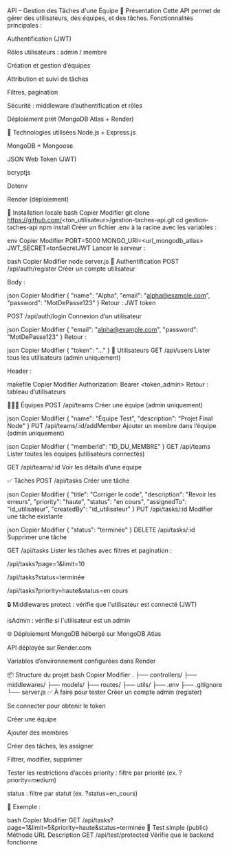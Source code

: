 API – Gestion des Tâches d'une Équipe
🚀 Présentation
Cette API permet de gérer des utilisateurs, des équipes, et des tâches.
Fonctionnalités principales :

Authentification (JWT)

Rôles utilisateurs : admin / membre

Création et gestion d’équipes

Attribution et suivi de tâches

Filtres, pagination

Sécurité : middleware d’authentification et rôles

Déploiement prêt (MongoDB Atlas + Render)

🔧 Technologies utilisées
Node.js + Express.js

MongoDB + Mongoose

JSON Web Token (JWT)

bcryptjs

Dotenv

Render (déploiement)

🧪 Installation locale
bash
Copier
Modifier
git clone https://github.com/<ton_utilisateur>/gestion-taches-api.git
cd gestion-taches-api
npm install
Créer un fichier .env à la racine avec les variables :

env
Copier
Modifier
PORT=5000
MONGO_URI=<url_mongodb_atlas>
JWT_SECRET=tonSecretJWT
Lancer le serveur :

bash
Copier
Modifier
node server.js
🔐 Authentification
POST /api/auth/register
Créer un compte utilisateur

Body :

json
Copier
Modifier
{
  "name": "Alpha",
  "email": "alpha@example.com",
  "password": "MotDePasse123"
}
Retour : JWT token

POST /api/auth/login
Connexion d’un utilisateur

json
Copier
Modifier
{
  "email": "alpha@example.com",
  "password": "MotDePasse123"
}
Retour :

json
Copier
Modifier
{
  "token": "..."
}
👤 Utilisateurs
GET /api/users
Lister tous les utilisateurs (admin uniquement)

Header :

makefile
Copier
Modifier
Authorization: Bearer <token_admin>
Retour : tableau d’utilisateurs

🧑‍🤝‍🧑 Équipes
POST /api/teams
Créer une équipe (admin uniquement)

json
Copier
Modifier
{
  "name": "Équipe Test",
  "description": "Projet Final Node"
}
PUT /api/teams/:id/addMember
Ajouter un membre dans l’équipe (admin uniquement)

json
Copier
Modifier
{
  "memberId": "ID_DU_MEMBRE"
}
GET /api/teams
Lister toutes les équipes (utilisateurs connectés)

GET /api/teams/:id
Voir les détails d’une équipe

✅ Tâches
POST /api/tasks
Créer une tâche

json
Copier
Modifier
{
  "title": "Corriger le code",
  "description": "Revoir les erreurs",
  "priority": "haute",
  "status": "en cours",
  "assignedTo": "id_utilisateur",
  "createdBy": "id_utilisateur"
}
PUT /api/tasks/:id
Modifier une tâche existante

json
Copier
Modifier
{
  "status": "terminée"
}
DELETE /api/tasks/:id
Supprimer une tâche

GET /api/tasks
Lister les tâches avec filtres et pagination :

/api/tasks?page=1&limit=10

/api/tasks?status=terminée

/api/tasks?priority=haute&status=en cours

🔒 Middlewares
protect : vérifie que l'utilisateur est connecté (JWT)

isAdmin : vérifie si l'utilisateur est un admin

🌐 Déploiement
MongoDB hébergé sur MongoDB Atlas

API déployée sur Render.com

Variables d’environnement configurées dans Render

📦 Structure du projet
bash
Copier
Modifier
.
├── controllers/
├── middlewares/
├── models/
├── routes/
├── utils/
├── .env
├── .gitignore
└── server.js
✅ À faire pour tester
Créer un compte admin (register)

Se connecter pour obtenir le token

Créer une équipe

Ajouter des membres

Créer des tâches, les assigner

Filtrer, modifier, supprimer

Tester les restrictions d’accès
priority : filtre par priorité (ex. ?priority=medium)

status : filtre par statut (ex. ?status=en_cours)

🧪 Exemple :

bash
Copier
Modifier
GET /api/tasks?page=1&limit=5&priority=haute&status=terminée
🧪 Test simple (public)
Méthode	URL	Description
GET	/api/test/protected	Vérifie que le backend fonctionne